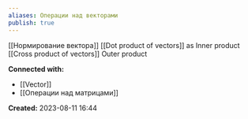 ```yaml
---
aliases: Операции над векторами
publish: true
---
```


[[Нормирование вектора]]
[[Dot product of vectors]] as Inner product
[[Cross product of vectors]]
Outer product





**Connected with:**
- [[Vector]]
- [[Операции над матрицами]]



**Created:** 2023-08-11 16:44